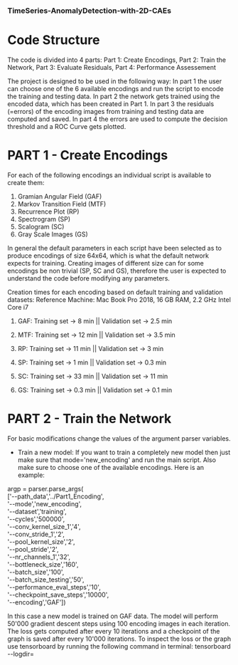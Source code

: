 ### TimeSeries-AnomalyDetection-with-2D-CAEs ###

# Code Structure

The code is divided into 4 parts:
Part 1: Create Encodings,
Part 2: Train the Network,
Part 3: Evaluate Residuals,
Part 4: Performance Assessement

The project is designed to be used in the following way:
In part 1 the user can choose one of the 6 available encodings and run the script to encode the training and testing data.
In part 2 the network gets trained using the encoded data, which has been created in Part 1.
In part 3 the residuals (=errors) of the encoding images from training and testing data are computed and saved.
In part 4 the errors are used to compute the decision threshold and a ROC Curve gets plotted.

# PART 1 - Create Encodings

For each of the following encodings an individual script is available to create them:
1. Gramian Angular Field (GAF)
2. Markov Transition Field (MTF)
3. Recurrence Plot (RP)
4. Spectrogram (SP)
5. Scalogram (SC)
6. Gray Scale Images (GS)

In general the default parameters in each script have been selected as to produce encodings of size 64x64, which is what the default network expects for training. Creating images of different size can for some encodings be non trivial (SP, SC and GS), therefore the user is expected to understand the code before modifying any parameters.

Creation times for each encoding based on default training and validation datasets:
Reference Machine: Mac Book Pro 2018, 16 GB RAM, 2.2 GHz Intel Core i7

1. GAF: Training set   -> 8 min ||
        Validation set -> 2.5 min
        
2. MTF: Training set   -> 12 min ||
        Validation set -> 3.5 min
        
3. RP:  Training set   -> 11 min ||
        Validation set -> 3 min
        
4. SP:  Training set   -> 1 min ||
        Validation set -> 0.3 min
        
5. SC:  Training set   -> 33 min ||
        Validation set -> 11 min
        
6. GS:  Training set   -> 0.3 min ||
        Validation set -> 0.1 min

# PART 2 - Train the Network

For basic modifications change the values of the argument parser variables. 

- Train a new model: If you want to train a completely new model then just make sure that mode='new_encoding' and run the main script. Also make sure to choose one of the available encodings. Here is an example:

argp = parser.parse_args( <br/>
    ['--path_data','../Part1_Encoding', <br/>
     '--mode','new_encoding', <br/>
     '--dataset','training', <br/>
     '--cycles','500000', <br/>
     '--conv_kernel_size_1','4', <br/>
     '--conv_stride_1','2', <br/>
     '--pool_kernel_size','2', <br/>
     '--pool_stride','2', <br/>
     '--nr_channels_1','32',  <br/>
     '--bottleneck_size','160', <br/>
     '--batch_size','100', <br/>
     '--batch_size_testing','50', <br/>
     '--performance_eval_steps','10', <br/>
     '--checkpoint_save_steps','10000', <br/>
     '--encoding','GAF'])
     
  In this case a new model is trained on GAF data. The model will perform 50'000 gradient descent steps using 100 encoding images in each iteration. The loss gets computed after every 10 iterations and a checkpoint of the graph is saved after every 10'000 iterations. To inspect the loss or the graph use tensorboard by running the following command in terminal: tensorboard --logdir=<absolute path to tensorboard summary>

